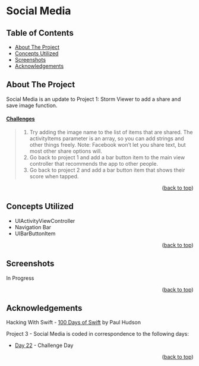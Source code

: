 # Social Media


<!-- Table of Contents -->
## Table of Contents
* [About The Project](#about-the-project)
* [Concepts Utilized](#concepts-utilized)
* [Screenshots](#screenshots)
* [Acknowledgements](#acknowledgements)


<!-- ABOUT THE PROJECT -->
## About The Project

Social Media is an update to Project 1: Storm Viewer to add a share and save image function.

#### [Challenges](https://www.hackingwithswift.com/read/3/3/wrap-up)
>1. Try adding the image name to the list of items that are shared. The activityItems parameter is an array, so you can add strings and other things freely. Note: Facebook won’t let you share text, but most other share options will.
>2. Go back to project 1 and add a bar button item to the main view controller that recommends the app to other people.
>3. Go back to project 2 and add a bar button item that shows their score when tapped.

<p align="right">(<a href="#top">back to top</a>)</p>


<!-- CONCEPTS UTILIZED -->
## Concepts Utilized
* UIActivityViewController
* Navigation Bar
* UIBarButtonItem


<p align="right">(<a href="#top">back to top</a>)</p>


<!-- SCREENSHOTS -->
## Screenshots
In Progress

<p align="right">(<a href="#top">back to top</a>)</p>


<!-- ACKNOWLEDGEMENTS -->
## Acknowledgements
Hacking With Swift - [100 Days of Swift] by Paul Hudson

Project 3 - Social Media is coded in correspondence to the following days:
* [Day 22] - Challenge Day

<p align="right">(<a href="#top">back to top</a>)</p>



<!-- MARKDOWN LINKS & IMAGES -->
<!-- https://www.markdownguide.org/basic-syntax/#reference-style-links -->
[100 Days of Swift]: https://www.hackingwithswift.com/100 (100 Days of Swift)
[Day 22]: https://www.hackingwithswift.com/100/22
